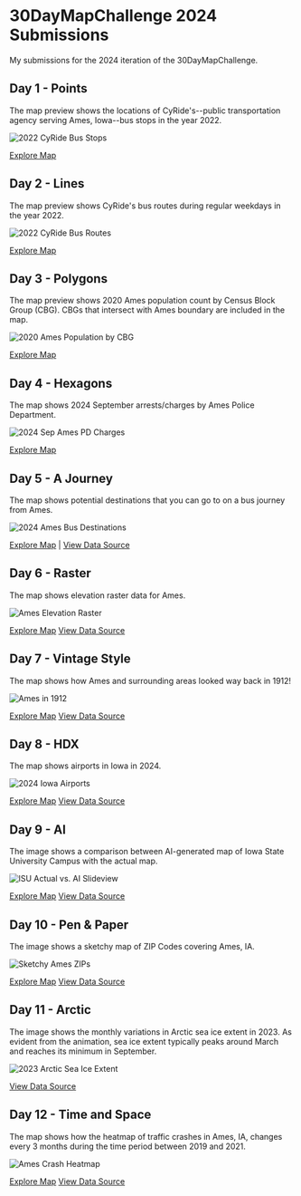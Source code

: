 # 30DayMapChallenge 2024 Submissions
My submissions for the 2024 iteration of the 30DayMapChallenge.

## Day 1 - Points
The map preview shows the locations of CyRide's--public transportation agency serving Ames, Iowa--bus stops in the year 2022.

![2022 CyRide Bus Stops](map-previews/day01-points.png)

[Explore Map](https://studio.foursquare.com/map/public/af7fb009-7f81-447d-9600-3ff0574911b5)

## Day 2 - Lines
The map preview shows CyRide's bus routes during regular weekdays in the year 2022.

![2022 CyRide Bus Routes](map-previews/day02-lines.png)

[Explore Map](https://studio.foursquare.com/map/public/818b7261-e5ea-486e-9a0a-ab809c5bd7e9)

## Day 3 - Polygons
The map preview shows 2020 Ames population count by Census Block Group (CBG). CBGs that intersect with Ames boundary are included in the map.

![2020 Ames Population by CBG](map-previews/day03-polygons.png)

[Explore Map](https://studio.foursquare.com/map/public/6450d397-6972-4f01-b4a3-25831804f249)

## Day 4 - Hexagons
The map shows 2024 September arrests/charges by Ames Police Department.

![2024 Sep Ames PD Charges](map-previews/day04-hexagons.png)

[Explore Map](https://studio.foursquare.com/map/public/2a2cfbab-9b31-47c2-ab5d-0d6ce5c4d141)

## Day 5 - A Journey
The map shows potential destinations that you can go to on a bus journey from Ames.

![2024 Ames Bus Destinations](map-previews/day05-a-journey.png)

[Explore Map](https://studio.foursquare.com/map/public/581eb003-9734-4a7a-91e7-ce2e2fdc2ea9) | [View Data Source](https://ride.jeffersonlines.com/locations/ia/166-ames)

## Day 6 - Raster
The map shows elevation raster data for Ames.

![Ames Elevation Raster](map-previews/day06-raster.png)

[Explore Map](https://ashirwad.github.io/30-day-map-challenge-2024/maps/day06-raster.html)
[View Data Source](https://cran.r-project.org/web/packages/elevatr/index.html)

## Day 7 - Vintage Style
The map shows how Ames and surrounding areas looked way back in 1912!

![Ames in 1912](map-previews/day07-vintage-style.png)

[Explore Map](https://ashirwad.github.io/30-day-map-challenge-2024/maps/day07-vintage-style.html)
[View Data Source](https://ngmdb.usgs.gov/topoview/viewer/#12/42.1373/-93.6174)

## Day 8 - HDX
The map shows airports in Iowa in 2024.

![2024 Iowa Airports](map-previews/day08-hdx.png)

[Explore Map](https://studio.foursquare.com/map/public/9c5f8b99-4f25-4ae2-80b5-a80e365f8c46)
[View Data Source](https://data.humdata.org/dataset/ourairports-usa)

## Day 9 - AI
The image shows a comparison between AI-generated map of Iowa State University Campus with the actual map.

![ISU Actual vs. AI Slideview](map-previews/day09-ai.gif)

[Explore Map](https://ashirwad.github.io/30-day-map-challenge-2024/maps/day09-ai.html)
[View Data Source](https://stablediffusionweb.com/)

## Day 10 - Pen & Paper
The image shows a sketchy map of ZIP Codes covering Ames, IA.

![Sketchy Ames ZIPs](map-previews/day10-pen-paper.png)

[Explore Map](https://ashirwad.github.io/30-day-map-challenge-2024/maps/day10-pen-paper.html)
[View Data Source](https://cran.r-project.org/web/packages/tigris/index.html)

## Day 11 - Arctic
The image shows the monthly variations in Arctic sea ice extent in 2023. As evident from the animation, sea ice extent typically peaks around March and reaches its minimum in September.

![2023 Arctic Sea Ice Extent](map-previews/day11-arctic.gif)

[View Data Source](https://noaadata.apps.nsidc.org/NOAA/G02135/north/monthly/shapefiles/shp_extent/)

## Day 12 - Time and Space
The map shows how the heatmap of traffic crashes in Ames, IA, changes every 3 months during the time period between 2019 and 2021.

![Ames Crash Heatmap](map-previews/day12-time-space.gif)

[Explore Map](https://studio.foursquare.com/map/public/a5598c54-91fa-4312-a1c9-a892f9586f1a)
[View Data Source](https://data.iowadot.gov/datasets/IowaDOT::crash-data-sor/api)
